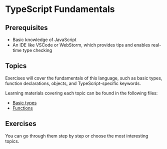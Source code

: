 # TypeScript Fundamentals

## Prerequisites

- Basic knowledge of JavaScript
- An IDE like VSCode or WebStorm, which provides tips and enables real-time type checking

## Topics

Exercises will cover the fundamentals of this language, such as basic types, function declarations, objects, and TypeScript-specific keywords.

Learning materials covering each topic can be found in the following files:

- [Basic types](https://github.com/mateuszmichi/TypeScriptZeroToHero/blob/main/part-1-fundamentals/1-1-basic-types/README.md)
- [Functions](https://github.com/mateuszmichi/TypeScriptZeroToHero/blob/main/part-1-fundamentals/1-2-functions/README.md)

## Exercises

You can go through them step by step or choose the most interesting topics.
